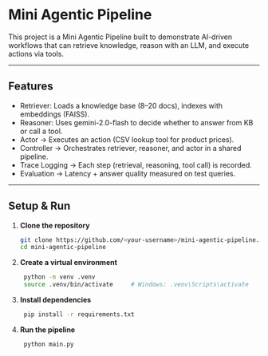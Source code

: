 # Mini Agentic Pipeline

This project is a Mini Agentic Pipeline built to demonstrate AI-driven workflows that can retrieve knowledge, reason with an LLM, and execute actions via tools.  

---

## Features
- Retriever: Loads a knowledge base (8–20 docs), indexes with embeddings (FAISS).
- Reasoner: Uses gemini-2.0-flash to decide whether to answer from KB or call a tool.
- Actor → Executes an action (CSV lookup tool for product prices).
- Controller → Orchestrates retriever, reasoner, and actor in a shared pipeline.
- Trace Logging → Each step (retrieval, reasoning, tool call) is recorded.
- Evaluation → Latency + answer quality measured on test queries.

---

##  Setup & Run

1. **Clone the repository**
   ```bash
   git clone https://github.com/<your-username>/mini-agentic-pipeline.git
   cd mini-agentic-pipeline
   
2. **Create a virtual environment**
   ```bash
    python -m venv .venv
    source .venv/bin/activate     # Windows: .venv\Scripts\activate
   
3. **Install dependencies**
   ```bash
    pip install -r requirements.txt

4. **Run the pipeline**
   ```bash
    python main.py

